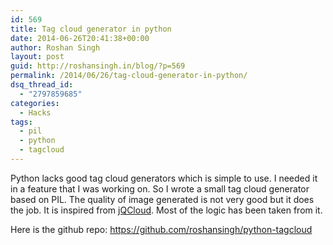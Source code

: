 ```yaml
---
id: 569
title: Tag cloud generator in python
date: 2014-06-26T20:41:38+00:00
author: Roshan Singh
layout: post
guid: http://roshansingh.in/blog/?p=569
permalink: /2014/06/26/tag-cloud-generator-in-python/
dsq_thread_id:
  - "2797859685"
categories:
  - Hacks
tags:
  - pil
  - python
  - tagcloud
---
```

Python lacks good tag cloud generators which is simple to use. I needed it in a feature that I was working on. So I wrote a small tag cloud generator based on PIL. The quality of image generated is not very good but it does the job. It is inspired from <a href="https://github.com/lucaong/jQCloud" target="_blank">jQCloud</a>. Most of the logic has been taken from it.

Here is the github repo: <a href="https://github.com/roshansingh/python-tagcloud" target="_blank">https://github.com/roshansingh/python-tagcloud</a>